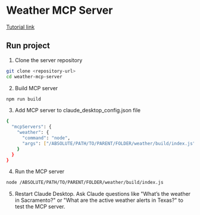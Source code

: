# Weather MCP Server

[Tutorial link](https://modelcontextprotocol.io/quickstart/server#node)

## Run project

1. Clone the server repository

```bash
git clone <repository-url>
cd weather-mcp-server
```

2. Build MCP server

```bash
npm run build
```

3. Add MCP server to claude_desktop_config.json file

```bash
{
  "mcpServers": {
    "weather": {
      "command": "node",
      "args": ["/ABSOLUTE/PATH/TO/PARENT/FOLDER/weather/build/index.js"]
    }
  }
}
```

4. Run the MCP server

```bash
node /ABSOLUTE/PATH/TO/PARENT/FOLDER/weather/build/index.js
```

5. Restart Claude Desktop. Ask Claude questions like "What’s the weather in Sacramento?" or "What are the active weather alerts in Texas?" to test the MCP server.